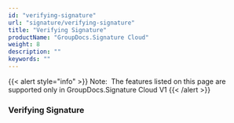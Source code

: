 ```yaml
---
id: "verifying-signature"
url: "signature/verifying-signature"
title: "Verifying Signature"
productName: "GroupDocs.Signature Cloud"
weight: 8
description: ""
keywords: ""
---
```


{{< alert style="info" >}}
Note:  The features listed on this page are supported only in GroupDocs.Signature Cloud V1
{{< /alert >}}

### Verifying Signature ###

